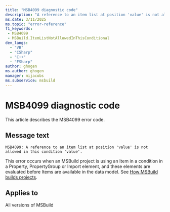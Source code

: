 ```yaml
---
title: "MSB4099 diagnostic code"
description: "A reference to an item list at position 'value' is not allowed in this condition 'value'."
ms.date: 3/11/2025
ms.topic: "error-reference"
f1_keywords:
 - MSB4099
 - MSBuild.ItemListNotAllowedInThisConditional
dev_langs:
  - "VB"
  - "CSharp"
  - "C++"
  - "FSharp"
author: ghogen
ms.author: ghogen
manager: mijacobs
ms.subservice: msbuild
---
```


# MSB4099 diagnostic code

<!-- :::ErrorDefinitionDescription::: -->
<!-- :::editable-content name="introDescription"::: -->
This article describes the MSB4099 error code.
<!-- :::editable-content-end::: -->

## Message text

`MSB4099: A reference to an item list at position 'value' is not allowed in this condition 'value'.`

<!-- :::editable-content name="postOutputDescription"::: -->
<!--
{StrBegin="MSB4099: "}
-->
This error occurs when an MSBuild project is using an Item in a condition in a Property, PropertyGroup or Import element, and these elements are evaluated before Items are available in the data model. See [How MSBuild builds projects](../build-process-overview.md#evaluation-phase).
<!-- :::editable-content-end::: -->
<!-- :::ErrorDefinitionDescription-end::: -->

## Applies to

All versions of MSBuild
